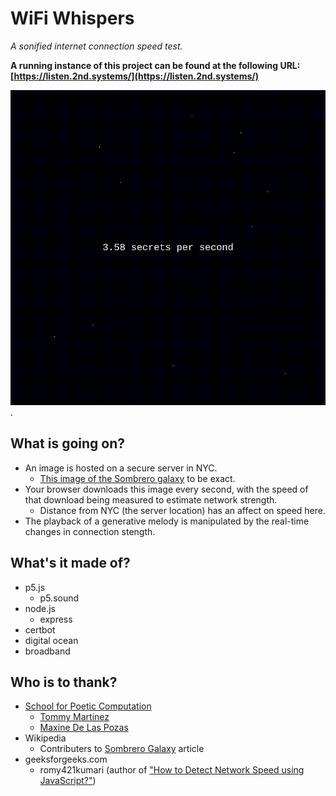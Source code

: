 # WiFi Whispers
*A sonified internet connection speed test.*

**A running instance of this project can be found at the following URL: [https://listen.2nd.systems/](https://listen.2nd.systems/)**

![a screenshot of a webpage that reads "number" secrects per second" on a dark blue background with small white dots scattered about](https://raw.githubusercontent.com/ratemypraxis/ratemypraxis.github.io/main/images/ww.gif).

## What is going on?
- An image is hosted on a secure server in NYC.
  - [This image of the Sombrero galaxy](https://en.wikipedia.org/wiki/File:M104_ngc4594_sombrero_galaxy_hi-res.jpg) to be exact.
- Your browser downloads this image every second, with the speed of that download being measured to estimate network strength.
  - Distance from NYC (the server location) has an affect on speed here.
- The playback of a generative melody is manipulated by the real-time changes in connection stength.

## What's it made of?
- p5.js
  - p5.sound
- node.js
  - express
- certbot
- digital ocean
- broadband

## Who is to thank?
- [School for Poetic Computation](https://sfpc.study/)
  - [Tommy Martinez](https://thomasjohnmartinez.com/)
  - [Maxine De Las Pozas](https://gnarl.online/)
- Wikipedia
  - Contributers to [Sombrero Galaxy](https://en.wikipedia.org/wiki/Sombrero_Galaxy) article
- geeksforgeeks.com
  - romy421kumari (author of ["How to Detect Network Speed using JavaScript?"](https://www.geeksforgeeks.org/how-to-detect-network-speed-using-javascript/))
